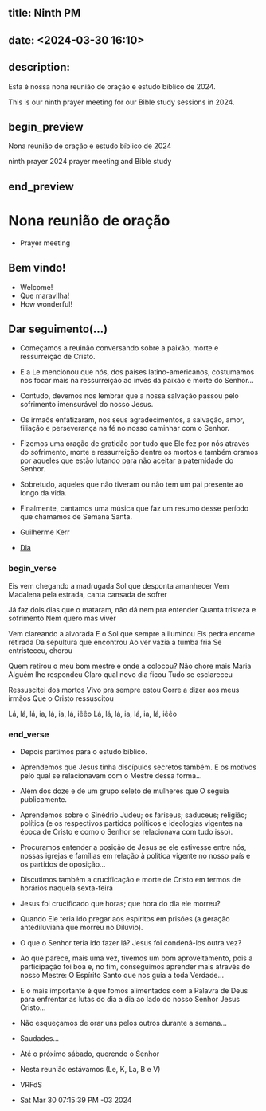 ## title: Ninth PM
## date: <2024-03-30 16:10>

## description:

Esta é nossa nona reunião de oração e estudo bíblico de 2024.

This is our ninth  prayer meeting for our Bible study sessions in 2024.

## begin_preview

Nona reunião de oração e estudo bíblico de 2024

ninth prayer 2024 prayer meeting and Bible study

## end_preview

# Nona reunião de oração
- Prayer meeting

## Bem vindo!

- Welcome!
- Que maravilha!
- How wonderful!

## Dar seguimento(...)

- Começamos a reuinão conversando sobre a paixão, morte e ressurreição de Cristo. 
- E a Le mencionou que nós, dos países latino-americanos, costumamos nos focar mais na ressurreição ao invés da paixão e morte do Senhor... 
- Contudo, devemos nos lembrar que a nossa salvação passou pelo sofrimento imensurável do nosso Jesus.
- Os irmaõs enfatizaram, nos seus agradecimentos, a salvação, amor, filiação e perseverança na fé no nosso caminhar com o Senhor. 
- Fizemos uma oração de gratidão por tudo que Ele fez por nós através do sofrimento, morte e ressurreição dentre os mortos e também oramos por aqueles que estão lutando para não aceitar a paternidade do Senhor.
- Sobretudo, aqueles que não tiveram ou não tem um pai presente ao longo da vida.
- Finalmente, cantamos uma música que faz um resumo desse período que chamamos de Semana Santa.

- Guilherme Kerr
- [Dia](https://www.youtube.com/watch?v=rrld3zozSOk)

### begin_verse

Eis vem chegando a madrugada
Sol que desponta amanhecer
Vem Madalena pela estrada, canta cansada de sofrer

Já faz dois dias que o mataram, não dá nem pra entender
Quanta tristeza e sofrimento
Nem quero mas viver

Vem clareando a alvorada
E o Sol que sempre a iluminou
Eis pedra enorme retirada
Da sepultura que encontrou
Ao ver vazia a tumba fria
Se entristeceu, chorou

Quem retirou o meu bom mestre e onde a colocou?
Não chore mais Maria
Alguém lhe respondeu
Claro qual novo dia ficou
Tudo se esclareceu

Ressuscitei dos mortos
Vivo pra sempre estou
Corre a dizer aos meus irmãos
Que o Cristo ressuscitou

Lá, lá, lá, ia, lá, ia, lá, iêêo
Lá, lá, lá, ia, lá, ia, lá, iêêo

### end_verse
   
- Depois partimos para o estudo bíblico.
- Aprendemos que Jesus tinha discípulos secretos também. E os motivos pelo qual se relacionavam com o Mestre dessa forma...
- Além dos doze e de um grupo seleto de mulheres que O seguia publicamente.
- Aprendemos sobre o Sinédrio Judeu; os fariseus; saduceus; religião; política (e os respectivos partidos políticos e ideologias vigentes na época de Cristo e como o Senhor se relacionava com tudo isso).
- Procuramos entender a posição de Jesus se ele estivesse entre nós, nossas igrejas e famílias em relação à politica vigente no nosso país e os partidos de oposição...
- Discutimos também a crucificação e morte de Cristo em termos de horários naquela sexta-feira
- Jesus foi crucificado que horas; que hora do dia ele morreu?
- Quando Ele teria ido pregar aos espíritos em prisões (a geração antediluviana que morreu no Dilúvio).
- O que o Senhor teria ido fazer lá? Jesus foi condená-los outra vez?
- Ao que parece, mais uma vez, tivemos um bom aproveitamento, pois a participação foi boa e, no fim, conseguimos aprender mais através do nosso Mestre: O Espírito Santo que nos guia a toda Verdade...
- E o mais importante é que fomos alimentados com a Palavra de Deus para enfrentar as lutas do dia a dia ao lado do nosso Senhor Jesus Cristo...
- Não esqueçamos de orar uns pelos outros durante a semana...

- Saudades...

- Até o próximo sábado, querendo o Senhor

- Nesta reunião estávamos (Le, K, La, B e V)

- VRFdS
- Sat Mar 30 07:15:39 PM -03 2024
